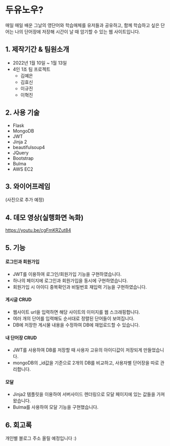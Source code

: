 # 두유노우?
매일 매일 배운 그날의 영단어와 학습매체를 유저들과 공유하고, 함께 학습하고 싶은 단어는 나의 단어장에 저장해 시간이 날 때 암기할 수 있는 웹 사이트입니다.

## 1. 제작기간 & 팀원소개
- 2022년 1월 10일 ~ 1월 13일
- 4인 1조 팀 프로젝트
  - 김예은
  - 김효신
  - 이규진
  - 이혁진
 
## 2. 사용 기술
- Flask
- MongoDB
- JWT
- Jinja 2
- beautifulsoup4
- JQuery
- Bootstrap
- Bulma
- AWS EC2

## 3. 와이어프레임
(사진으로 추가 예정)

## 4. 데모 영상(실행화면 녹화)
https://youtu.be/cgFmKRZut84

## 5. 기능
#### 로그인과 회원가입
 - JWT를 이용하여 로그인/회원가입 기능을 구현하였습니다.
 - 하나의 페이지에 로그인과 회원가입을 동시에 구현하였습니다.
 - 회원가입 시 아이디 중복확인과 비밀번호 재입력 기능을 구현하였습니다.

#### 게시글 CRUD
 - 웹사이트 url을 입력하면 해당 사이트의 이미지를 웹 스크래핑합니다.
 - 여러 개의 단어를 입력해도 순서대로 정렬된 단어들이 보여집니다.
 - DB에 저장한 게시물 내용을 수정하여 DB에 재업로드할 수 있습니다.

#### 내 단어장 CRUD
 - JWT를 사용하여 DB를 저장할 때 사용자 고유의 아이디값이 저장되게 만들었습니다.
 - mongoDB의 _id값을 기준으로 2개의 DB를 비교하고, 사용자별 단어장을 따로 관리합니다.

#### 모달
 - Jinja2 템플릿을 이용하여 서버사이드 렌더링으로 모달 페이지에 있는 값들을 가져왔습니다.
 - Bulma를 사용하여 모달 기능을 구현했습니다.

## 6. 회고록
개인별 블로그 주소 올릴 예정입니다 :)
